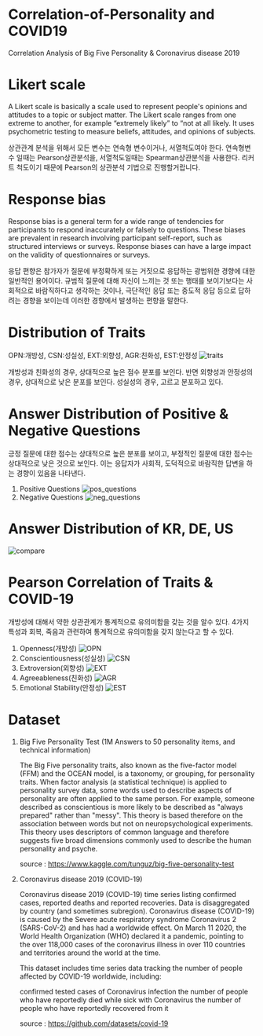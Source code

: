 # Correlation-of-Personality and COVID19
Correlation Analysis of Big Five Personality &amp; Coronavirus disease 2019

# Likert scale
A Likert scale is basically a scale used to represent people's opinions and attitudes to a topic or subject matter. The Likert scale ranges from one extreme to another, for example “extremely likely” to “not at all likely. It uses psychometric testing to measure beliefs, attitudes, and opinions of subjects.

상관관계 분석을 위해서 모든 변수는 연속형 변수이거나, 서열척도여야 한다. 연속형변수 일때는 Pearson상관분석을, 서열척도일때는 Spearman상관분석을 사용한다. 리커트 척도이기 때문에 Pearson의 상관분석 기법으로 진행할거랍니다. 

# Response bias
Response bias is a general term for a wide range of tendencies for participants to respond inaccurately or falsely to questions. These biases are prevalent in research involving participant self-report, such as structured interviews or surveys. Response biases can have a large impact on the validity of questionnaires or surveys.

응답 편향은 참가자가 질문에 부정확하게 또는 거짓으로 응답하는 광범위한 경향에 대한 일반적인 용어이다. 규범적 질문에 대해 자신이 느끼는 것 또는 행태를 보이기보다는 사회적으로 바람직하다고 생각하는 것이나, 극단적인 응답 또는 중도적 응답 등으로 답하려는 경향을 보이는데 이러한 경향에서 발생하는 편향을 말한다.

# Distribution of Traits
OPN:개방성, CSN:성실성, EXT:외향성, AGR:친화성, EST:안정성
![traits](https://user-images.githubusercontent.com/59387983/86057766-bc978d00-ba9a-11ea-83b5-a6a98915da48.png)

개방성과 친화성의 경우, 상대적으로 높은 점수 분포를 보인다. 반면 외향성과 안정성의 경우, 상대적으로 낮은 분포를 보인다.
성실성의 경우, 고르고 분포하고 있다.

# Answer Distribution of Positive & Negative Questions
긍정 질문에 대한 점수는 상대적으로 높은 분포를 보이고, 부정적인 질문에 대한 점수는 상대적으로 낮은 것으로 보인다. 이는 응답자가 사회적, 도덕적으로 바람직한 답변을 하는 경향이 있음을 나타낸다. 

1. Positive Questions
    ![pos_questions](https://user-images.githubusercontent.com/59387983/86057749-b6a1ac00-ba9a-11ea-8000-fca084b082c2.png)
2. Negative Questions
    ![neg_questions](https://user-images.githubusercontent.com/59387983/86057755-b7d2d900-ba9a-11ea-8b60-3291979193fc.png)

# Answer Distribution of KR, DE, US
![compare](https://user-images.githubusercontent.com/59387983/86057762-bacdc980-ba9a-11ea-94b6-39381719421e.png)

# Pearson Correlation of Traits & COVID-19
개방성에 대해서 약한 상관관계가 통계적으로 유의미함을 갖는 것을 알수 있다. 4가지 특성과 회복, 죽음과 관련하여 통계적으로 유의미함을 갖지 않는다고 할 수 있다.

1. Openness(개방성)
    ![OPN](https://user-images.githubusercontent.com/59387983/86057804-cc16d600-ba9a-11ea-92b8-b547ddb90854.png)
2. Conscientiousness(성실성)
    ![CSN](https://user-images.githubusercontent.com/59387983/86057811-cd480300-ba9a-11ea-90c1-8ffe3d7f2d01.png)
3. Extroversion(외향성)
    ![EXT](https://user-images.githubusercontent.com/59387983/86057816-cf11c680-ba9a-11ea-82d6-be7455ebe0df.png)
4. Agreeableness(친화성)
    ![AGR](https://user-images.githubusercontent.com/59387983/86057818-d042f380-ba9a-11ea-924a-7afe54b3bee2.png)
5. Emotional Stability(안정성)
    ![EST](https://user-images.githubusercontent.com/59387983/86057825-d1742080-ba9a-11ea-8cc5-3698494385ff.png)



# Dataset
1. Big Five Personality Test (1M Answers to 50 personality items, and technical information)

    The Big Five personality traits, also known as the five-factor model (FFM) and the OCEAN model, is a taxonomy, or grouping, for personality traits. When factor analysis (a statistical technique) is applied to personality survey data, some words used to describe aspects of personality are often applied to the same person. For example, someone described as conscientious is more likely to be described as "always prepared" rather than "messy". This theory is based therefore on the association between words but not on neuropsychological experiments. This theory uses descriptors of common language and therefore suggests five broad dimensions commonly used to describe the human personality and psyche.

    source : https://www.kaggle.com/tunguz/big-five-personality-test


2. Coronavirus disease 2019 (COVID-19)

    Coronavirus disease 2019 (COVID-19) time series listing confirmed cases, reported deaths and reported recoveries. Data is disaggregated by country (and sometimes subregion). Coronavirus disease (COVID-19) is caused by the Severe acute respiratory syndrome Coronavirus 2 (SARS-CoV-2) and has had a worldwide effect. On March 11 2020, the World Health Organization (WHO) declared it a pandemic, pointing to the over 118,000 cases of the coronavirus illness in over 110 countries and territories around the world at the time.

    This dataset includes time series data tracking the number of people affected by COVID-19 worldwide, including:

    confirmed tested cases of Coronavirus infection
    the number of people who have reportedly died while sick with Coronavirus
    the number of people who have reportedly recovered from it

    source : https://github.com/datasets/covid-19
